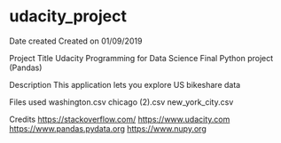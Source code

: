 # udacity_project

Date created
Created on 01/09/2019

Project Title
Udacity Programming for Data Science Final Python project (Pandas)

Description
This application lets you explore US bikeshare data

Files used
washington.csv chicago (2).csv new_york_city.csv

Credits
https://stackoverflow.com/ https://www.udacity.com https://www.pandas.pydata.org https://www.nupy.org
